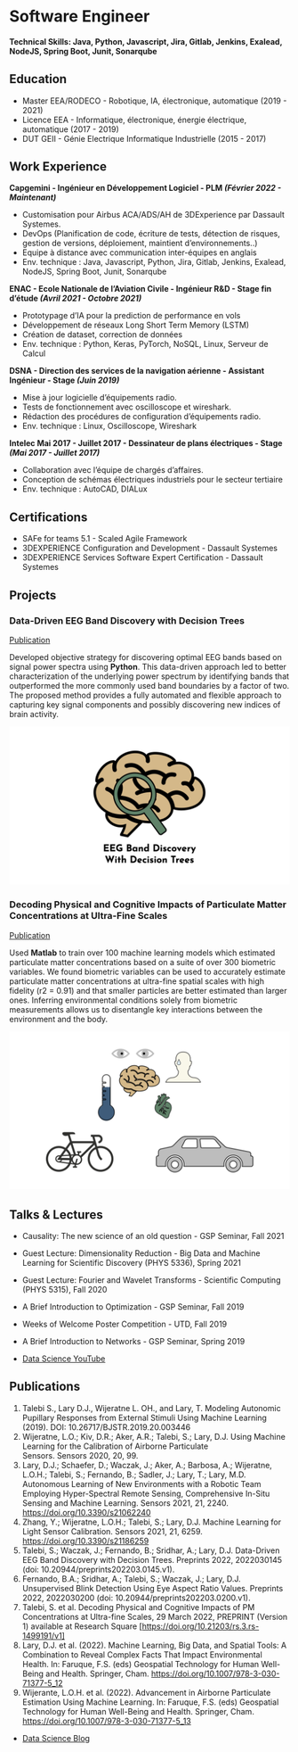 # Software Engineer

#### Technical Skills: Java, Python, Javascript, Jira, Gitlab, Jenkins, Exalead, NodeJS, Spring Boot, Junit, Sonarqube


## Education
- Master EEA/RODECO - Robotique, IA, électronique, automatique (2019 - 2021)
- Licence EEA - Informatique, électronique, énergie électrique, automatique (2017 - 2019)
- DUT GEII - Génie Electrique Informatique Industrielle (2015 - 2017)

## Work Experience
**Capgemini - Ingénieur en Développement Logiciel - PLM *(Février 2022 - Maintenant)***
- Customisation pour Airbus ACA/ADS/AH de 3DExperience par Dassault Systemes.
- DevOps (Planification de code, écriture de tests, détection de risques, gestion de versions, déploiement,
maintient d’environnements..)
- Equipe à distance avec communication inter-équipes en anglais
- Env. technique : Java, Javascript, Python, Jira, Gitlab, Jenkins, Exalead, NodeJS, Spring
Boot, Junit, Sonarqube


**ENAC - Ecole Nationale de l’Aviation Civile - Ingénieur R&D - Stage fin d’étude *(Avril 2021 - Octobre 2021)***
- Prototypage d’IA pour la prediction de performance en vols
- Développement de réseaux Long Short Term Memory (LSTM)
- Création de dataset, correction de données
- Env. technique : Python, Keras, PyTorch, NoSQL, Linux, Serveur de Calcul

**DSNA - Direction des services de la navigation aérienne - Assistant Ingénieur - Stage *(Juin 2019)***
- Mise à jour logicielle d’équipements radio.
- Tests de fonctionnement avec oscilloscope et wireshark.
- Rédaction des procédures de configuration d’équipements radio.
- Env. technique : Linux, Oscilloscope, Wireshark

**Intelec Mai 2017 - Juillet 2017 - Dessinateur de plans électriques - Stage *(Mai 2017 - Juillet 2017)***
- Collaboration avec l’équipe de chargés d’affaires.
- Conception de schémas électriques industriels pour le secteur tertiaire
- Env. technique : AutoCAD, DIALux

## Certifications
- SAFe for teams 5.1 - Scaled Agile Framework
- 3DEXPERIENCE Configuration and Development - Dassault Systemes
- 3DEXPERIENCE Services Software Expert Certification - Dassault Systemes

## Projects
### Data-Driven EEG Band Discovery with Decision Trees
[Publication](https://www.mdpi.com/1424-8220/22/8/3048)

Developed objective strategy for discovering optimal EEG bands based on signal power spectra using **Python**. This data-driven approach led to better characterization of the underlying power spectrum by identifying bands that outperformed the more commonly used band boundaries by a factor of two. The proposed method provides a fully automated and flexible approach to capturing key signal components and possibly discovering new indices of brain activity.

![EEG Band Discovery](/assets/img/eeg_band_discovery.jpeg)

### Decoding Physical and Cognitive Impacts of Particulate Matter Concentrations at Ultra-Fine Scales
[Publication](https://www.mdpi.com/1424-8220/22/11/4240)

Used **Matlab** to train over 100 machine learning models which estimated particulate matter concentrations based on a suite of over 300 biometric variables. We found biometric variables can be used to accurately estimate particulate matter concentrations at ultra-fine spatial scales with high fidelity (r2 = 0.91) and that smaller particles are better estimated than larger ones. Inferring environmental conditions solely from biometric measurements allows us to disentangle key interactions between the environment and the body.

![Bike Study](/assets/img/bike_study.jpeg)

## Talks & Lectures
- Causality: The new science of an old question - GSP Seminar, Fall 2021
- Guest Lecture: Dimensionality Reduction - Big Data and Machine Learning for Scientific Discovery (PHYS 5336), Spring 2021
- Guest Lecture: Fourier and Wavelet Transforms - Scientific Computing (PHYS 5315), Fall 2020
- A Brief Introduction to Optimization - GSP Seminar, Fall 2019
- Weeks of Welcome Poster Competition - UTD, Fall 2019
- A Brief Introduction to Networks - GSP Seminar, Spring 2019

- [Data Science YouTube](https://www.youtube.com/channel/UCa9gErQ9AE5jT2DZLjXBIdA)

## Publications
1. Talebi S., Lary D.J., Wijeratne L. OH., and Lary, T. Modeling Autonomic Pupillary Responses from External Stimuli Using Machine Learning (2019). DOI: 10.26717/BJSTR.2019.20.003446
2. Wijeratne, L.O.; Kiv, D.R.; Aker, A.R.; Talebi, S.; Lary, D.J. Using Machine Learning for the Calibration of Airborne Particulate Sensors. Sensors 2020, 20, 99.
3. Lary, D.J.; Schaefer, D.; Waczak, J.; Aker, A.; Barbosa, A.; Wijeratne, L.O.H.; Talebi, S.; Fernando, B.; Sadler, J.; Lary, T.; Lary, M.D. Autonomous Learning of New Environments with a Robotic Team Employing Hyper-Spectral Remote Sensing, Comprehensive In-Situ Sensing and Machine Learning. Sensors 2021, 21, 2240. https://doi.org/10.3390/s21062240
4. Zhang, Y.; Wijeratne, L.O.H.; Talebi, S.; Lary, D.J. Machine Learning for Light Sensor Calibration. Sensors 2021, 21, 6259. https://doi.org/10.3390/s21186259
5. Talebi, S.; Waczak, J.; Fernando, B.; Sridhar, A.; Lary, D.J. Data-Driven EEG Band Discovery with Decision Trees. Preprints 2022, 2022030145 (doi: 10.20944/preprints202203.0145.v1).
6. Fernando, B.A.; Sridhar, A.; Talebi, S.; Waczak, J.; Lary, D.J. Unsupervised Blink Detection Using Eye Aspect Ratio Values. Preprints 2022, 2022030200 (doi: 10.20944/preprints202203.0200.v1).
7. Talebi, S. et al. Decoding Physical and Cognitive Impacts of PM Concentrations at Ultra-fine Scales, 29 March 2022, PREPRINT (Version 1) available at Research Square [https://doi.org/10.21203/rs.3.rs-1499191/v1]
8. Lary, D.J. et al. (2022). Machine Learning, Big Data, and Spatial Tools: A Combination to Reveal Complex Facts That Impact Environmental Health. In: Faruque, F.S. (eds) Geospatial Technology for Human Well-Being and Health. Springer, Cham. https://doi.org/10.1007/978-3-030-71377-5_12
9. Wijerante, L.O.H. et al. (2022). Advancement in Airborne Particulate Estimation Using Machine Learning. In: Faruque, F.S. (eds) Geospatial Technology for Human Well-Being and Health. Springer, Cham. https://doi.org/10.1007/978-3-030-71377-5_13

- [Data Science Blog](https://medium.com/@shawhin)
